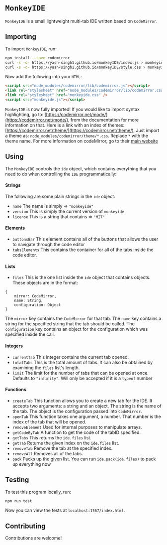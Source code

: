 # `MonkeyIDE`

`MonkeyIDE` is a small lightweight multi-tab IDE written based on `CodeMirror`.

## Importing

To import `MonkeyIDE`, run:

```bash
npm install --save codemirror
curl -s -o- https://yash-singh1.github.io/monkeyIDE/index.js > monkeyide.js
curl -s -o- https://yash-singh1.github.io/monkeyIDE/style.css > monkeyide.css

```

Now add the following into your `HTML`:

```html
<script src="node_modules/codemirror/lib/codemirror.js"></script>
<link rel="stylesheet" href="node_modules/codemirror/lib/codemirror.css" />
<link rel="stylesheet" href="monkeyide.css" />
<script src="monkeyide.js"></script>
```

`MonkeyIDE` is now fully imported! If you would like to import syntax highlighting, go to: [https://codemirror.net/mode/](https://codemirror.net/mode/), from the documentation for more information on that. Here is a link with an index of themes: [https://codemirror.net/theme/](https://codemirror.net/theme/). Just import a theme as: `node_modules/codemirror/theme/*.css`. Replace `*` with the theme name. For more information on codeMirror, go to their [main website](https://codemirror.net/)

## Using

The `MonkeyIDE` controls the `ide` object, which contains everything that you need to do when controlling the `IDE` programmatically:

#### Strings

The following are some plain strings in the `ide` object:

- `name`
  The name is simply => `"monkeyide"`
- `version`
  This is simply the current version of `monkeyide`
- `license`
  This is a string that contains => `"MIT"`

#### Elements

- `buttonsBar`
  This element contains all of the buttons that allows the user to navigate through the code editor
- `tabsElements`
  This contains the container for all of the tabs inside the code editor.

#### Lists

- `files`
  This is the one list inside the `ide` object that contains objects. These objects are in the format:

```
{
	mirror: CodeMirror,
	name: String,
	configuration: Object
}
```

The `mirror` key contains the `CodeMirror` for that tab. The `name` key contains a string for the specified string that the tab should be called. The `configuration` key contains an object for the configuration which was specified inside the call.

#### Integers

- `currentTab`
  This integer contains the current tab opened.
- `totalTabs`
  This is the total amount of tabs. It can also be obtained by examining the `files` list's length.
- `limit`
  The limit for the number of tabs that can be opened at once. Defaults to `"infinity"`. Will only be accepted if it is a `typeof` number

#### Functions

- `createTab`
  This function allows you to create a new tab for the IDE. It accepts two arguments: a string and an object. The string is the name of the tab. The object is the configuration passed into `CodeMirror`.
- `openTab`
  This function takes one argument, a number. That number is the index of the tab that will be opened.
- `removeElement`
  Used for internal purposes to manipulate arrays.
- `getCodeByTab`
  A function to get the code of the tabID specified.
- `getTabs`
  This returns the `ide.files` list.
- `getTab`
  Returns the given index on the `ide.files` list.
- `removeTab`
  Remove the tab at the specified index.
- `removeAll`
  Removes all of the tabs.
- `pack`
  Packs up the given list. You can run `ide.pack(ide.files)` to pack up everything now

## Testing

To test this program locally, run:

```bash
npm run test
```

Now you can view the tests at `localhost:1567/index.html`.

## Contributing

Contributions are welcome!
